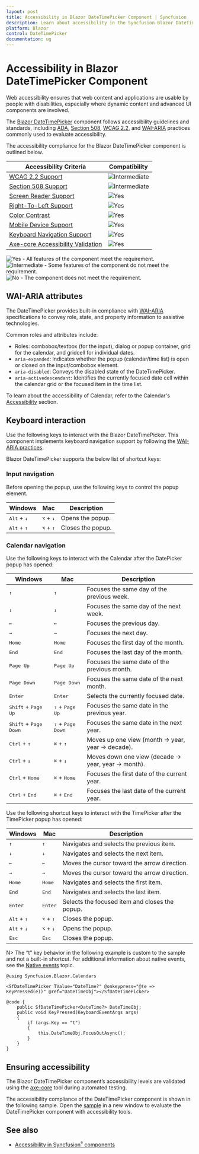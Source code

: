 ```yaml
---
layout: post
title: Accessibility in Blazor DateTimePicker Component | Syncfusion
description: Learn about accessibility in the Syncfusion Blazor DateTimePicker, including WCAG/Section 508 compliance, WAI-ARIA roles and attributes, and keyboard navigation for date and time pickers.
platform: Blazor
control: DateTimePicker
documentation: ug
---
```


# Accessibility in Blazor DateTimePicker Component

Web accessibility ensures that web content and applications are usable by people with disabilities, especially where dynamic content and advanced UI components are involved.

The [Blazor DateTimePicker](https://www.syncfusion.com/blazor-components/blazor-datetime-picker) component follows accessibility guidelines and standards, including [ADA](https://www.ada.gov/), [Section 508](https://www.section508.gov/), [WCAG 2.2](https://www.w3.org/TR/WCAG22/), and [WAI-ARIA](https://www.w3.org/WAI/ARIA/apg/) practices commonly used to evaluate accessibility.

The accessibility compliance for the Blazor DateTimePicker component is outlined below.

| Accessibility Criteria | Compatibility |
| -- | -- |
| [WCAG 2.2 Support](../common/accessibility#accessibility-standards) | <img src="https://cdn.syncfusion.com/content/images/documentation/partial.png" alt="Intermediate"> |
| [Section 508 Support](../common/accessibility#accessibility-standards) | <img src="https://cdn.syncfusion.com/content/images/documentation/partial.png" alt="Intermediate"> |
| [Screen Reader Support](../common/accessibility#screen-reader-support) | <img src="https://cdn.syncfusion.com/content/images/documentation/full.png" alt="Yes"> |
| [Right-To-Left Support](../common/accessibility#right-to-left-support) | <img src="https://cdn.syncfusion.com/content/images/documentation/full.png" alt="Yes"> |
| [Color Contrast](../common/accessibility#color-contrast) | <img src="https://cdn.syncfusion.com/content/images/documentation/full.png" alt="Yes"> |
| [Mobile Device Support](../common/accessibility#mobile-device-support) | <img src="https://cdn.syncfusion.com/content/images/documentation/full.png" alt="Yes"> |
| [Keyboard Navigation Support](../common/accessibility#keyboard-navigation-support) | <img src="https://cdn.syncfusion.com/content/images/documentation/full.png" alt="Yes"> |
| [Axe-core Accessibility Validation](../common/accessibility#ensuring-accessibility) | <img src="https://cdn.syncfusion.com/content/images/documentation/full.png" alt="Yes"> |

<style>
    .post .post-content img {
        display: inline-block;
        margin: 0.5em 0;
    }
</style>
<div><img src="https://cdn.syncfusion.com/content/images/documentation/full.png" alt="Yes"> - All features of the component meet the requirement.</div>

<div><img src="https://cdn.syncfusion.com/content/images/documentation/partial.png" alt="Intermediate"> - Some features of the component do not meet the requirement.</div>

<div><img src="https://cdn.syncfusion.com/content/images/documentation/not-supported.png" alt="No"> - The component does not meet the requirement.</div>

## WAI-ARIA attributes

The DateTimePicker provides built-in compliance with [WAI-ARIA](https://www.w3.org/WAI/ARIA/apg/) specifications to convey role, state, and property information to assistive technologies.

Common roles and attributes include:
- Roles: combobox/textbox (for the input), dialog or popup container, grid for the calendar, and gridcell for individual dates.
- `aria-expanded`: Indicates whether the popup (calendar/time list) is open or closed on the input/combobox element.
- `aria-disabled`: Conveys the disabled state of the DateTimePicker.
- `aria-activedescendant`: Identifies the currently focused date cell within the calendar grid or the focused item in the time list.

To learn about the accessibility of Calendar, refer to the Calendar's [Accessibility](https://blazor.syncfusion.com/documentation/calendar/accessibility) section.

## Keyboard interaction

Use the following keys to interact with the Blazor DateTimePicker. This component implements keyboard navigation support by following the [WAI-ARIA practices](https://www.w3.org/WAI/ARIA/apg/).

Blazor DateTimePicker supports the below list of shortcut keys:

### Input navigation

Before opening the popup, use the following keys to control the popup element.

| Windows | Mac | Description |
| --- | --- | --- |
| <kbd>Alt</kbd> + <kbd>↓</kbd> | <kbd>⌥</kbd> + <kbd>↓</kbd> | Opens the popup. |
| <kbd>Alt</kbd> + <kbd>↑</kbd> | <kbd>⌥</kbd> + <kbd>↑</kbd> | Closes the popup. |

### Calendar navigation

Use the following keys to interact with the Calendar after the DatePicker popup has opened:

| Windows | Mac | Description |
| --- | --- | --- |
| <kbd>↑</kbd> | <kbd>↑</kbd> | Focuses the same day of the previous week. |
| <kbd>↓</kbd> | <kbd>↓</kbd> | Focuses the same day of the next week. |
| <kbd>←</kbd> | <kbd>←</kbd> | Focuses the previous day. |
| <kbd>→</kbd> | <kbd>→</kbd> | Focuses the next day. |
| <kbd>Home</kbd> | <kbd>Home</kbd> | Focuses the first day of the month. |
| <kbd>End</kbd> | <kbd>End</kbd> | Focuses the last day of the month. |
| <kbd>Page Up</kbd> | <kbd>Page Up</kbd> | Focuses the same date of the previous month. |
| <kbd>Page Down</kbd> | <kbd>Page Down</kbd> | Focuses the same date of the next month. |
| <kbd>Enter</kbd> | <kbd>Enter</kbd> | Selects the currently focused date. |
| <kbd>Shift</kbd> + <kbd>Page Up</kbd> | <kbd>⇧</kbd> + <kbd>Page Up</kbd> | Focuses the same date in the previous year. |
| <kbd>Shift</kbd> + <kbd>Page Down</kbd> | <kbd>⇧</kbd> + <kbd>Page Down</kbd> | Focuses the same date in the next year. |
| <kbd>Ctrl</kbd> + <kbd>↑</kbd> | <kbd>⌘</kbd> + <kbd>↑</kbd> | Moves up one view (month → year, year → decade). |
| <kbd>Ctrl</kbd> + <kbd>↓</kbd> | <kbd>⌘</kbd> + <kbd>↓</kbd> | Moves down one view (decade → year, year → month). |
| <kbd>Ctrl</kbd> + <kbd>Home</kbd> | <kbd>⌘</kbd> + <kbd>Home</kbd> | Focuses the first date of the current year. |
| <kbd>Ctrl</kbd> + <kbd>End</kbd> | <kbd>⌘</kbd> + <kbd>End</kbd> | Focuses the last date of the current year. |

Use the following shortcut keys to interact with the TimePicker after the TimePicker popup has opened:

| Windows | Mac | Description |
| --- | --- | --- |
| <kbd>↑</kbd> | <kbd>↑</kbd> | Navigates and selects the previous item. |
| <kbd>↓</kbd> | <kbd>↓</kbd> | Navigates and selects the next item. |
| <kbd>←</kbd> | <kbd>←</kbd> | Moves the cursor toward the arrow direction. |
| <kbd>→</kbd> | <kbd>→</kbd> | Moves the cursor toward the arrow direction. |
| <kbd>Home</kbd> | <kbd>Home</kbd> | Navigates and selects the first item. |
| <kbd>End</kbd> | <kbd>End</kbd> | Navigates and selects the last item. |
| <kbd>Enter</kbd> | <kbd>Enter</kbd> | Selects the focused item and closes the popup. |
| <kbd>Alt</kbd> + <kbd>↑</kbd> | <kbd>⌥</kbd> + <kbd>↑</kbd> | Closes the popup. |
| <kbd>Alt</kbd> + <kbd>↓</kbd> | <kbd>⌥</kbd> + <kbd>↓</kbd> | Opens the popup. |
| <kbd>Esc</kbd> | <kbd>Esc</kbd> | Closes the popup. |

N> The “t” key behavior in the following example is custom to the sample and not a built-in shortcut. For additional information about native events, see the [Native events](https://blazor.syncfusion.com/documentation/datetime-picker/native-events) topic.

```cshtml
@using Syncfusion.Blazor.Calendars

<SfDateTimePicker TValue="DateTime?" @onkeypress="@(e => KeyPressed(e))" @ref="DateTimeObj"></SfDateTimePicker>

@code {
    public SfDateTimePicker<DateTime?> DateTimeObj;
    public void KeyPressed(KeyboardEventArgs args)
    {
        if (args.Key == "t")
        {
            this.DateTimeObj.FocusOutAsync();
        }
    }
}
```

## Ensuring accessibility

The Blazor DateTimePicker component’s accessibility levels are validated using the [axe-core](https://www.npmjs.com/package/axe-core) tool during automated testing.

The accessibility compliance of the DateTimePicker component is shown in the following sample. Open the [sample](https://blazor.syncfusion.com/accessibility/datetimepicker) in a new window to evaluate the DateTimePicker component with accessibility tools.

## See also

* [Accessibility in Syncfusion<sup style="font-size:70%">&reg;</sup> components](../common/accessibility)